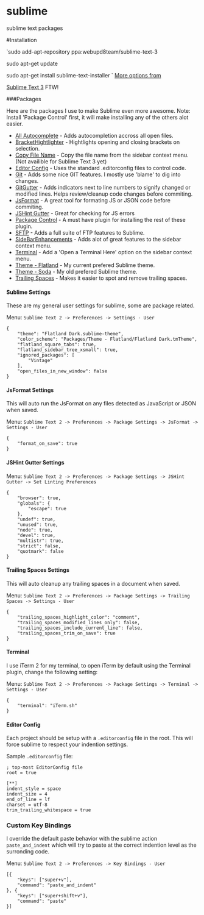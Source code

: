 # sublime
sublime text packages 

#Installation 

`sudo add-apt-repository ppa:webupd8team/sublime-text-3

sudo apt-get update

sudo apt-get install sublime-text-installer
`
[More options from](https://askubuntu.com/questions/172698/how-do-i-install-sublime-text-2-3)


[Sublime Text 3](http://www.sublimetext.com/3) FTW!

###Packages

Here are the packages I use to make Sublime even more awesome. Note: Install 'Package Control' first, it will make installing any of the others alot easier.

* [All Autocomplete](https://github.com/alienhard/SublimeAllAutocomplete) - Adds autocompletion accross all open files.
* [BracketHightlighter](https://github.com/facelessuser/BracketHighlighter) - Hightlights opening and closing brackets on selection.
* [Copy File Name](https://bitbucket.org/nwjlyons/copy-file-name) - Copy the file name from the sidebar context menu. (Not availible for Sublime Text 3 yet)
* [Editor Config](https://github.com/sindresorhus/editorconfig-sublime) - Uses the standard .editorconfig files to control code.
* [Git](https://github.com/kemayo/sublime-text-2-git) - Adds some nice GIT features. I mostly use 'blame' to dig into changes.
* [GitGutter](https://github.com/jisaacks/GitGutter) - Adds indicators next to line numbers to signify changed or modified lines. Helps review/cleanup code changes before commiting.
* [JsFormat](https://github.com/jdc0589/JsFormat) - A great tool for formating JS or JSON code before commiting.
* [JSHint Gutter](https://github.com/victorporof/Sublime-JSHint) - Great for checking for JS errors
* [Package Control](http://wbond.net/sublime_packages/package_control) - A must have plugin for installing the rest of these plugin.
* [SFTP](http://wbond.net/sublime_packages/sftp) - Adds a full suite of FTP features to Sublime.
* [SideBarEnhancements](https://github.com/titoBouzout/SideBarEnhancements) - Adds alot of great features to the sidebar context menu.
* [Terminal](http://wbond.net/sublime_packages/terminal) - Add a 'Open a Terminal Here' option on the sidebar context menu.
* [Theme - Flatland](https://github.com/buymeasoda/soda-theme/) - My current prefered Sublime theme.
* [Theme - Soda](https://github.com/buymeasoda/soda-theme/) - My old prefered Sublime theme.
* [Trailing Spaces](https://github.com/SublimeText/TrailingSpaces) - Makes it easier to spot and remove trailing spaces.

#### Sublime Settings
These are my general user settings for sublime, some are package related.

Menu: `Sublime Text 2 -> Preferences -> Settings - User`

	{
		"theme": "Flatland Dark.sublime-theme",
		"color_scheme": "Packages/Theme - Flatland/Flatland Dark.tmTheme",
		"flatland_square_tabs": true,
		"flatland_sidebar_tree_xsmall": true,
		"ignored_packages": [
			"Vintage"
		],
		"open_files_in_new_window": false
	}

#### JsFormat Settings
This will auto run the JsFormat on any files detected as JavaScript or JSON when saved.

Menu: `Sublime Text 2 -> Preferences -> Package Settings -> JsFormat -> Settings - User`

	{
		"format_on_save": true
	}

#### JSHint Gutter Settings

Menu: `Sublime Text 2 -> Preferences -> Package Settings -> JSHint Gutter -> Set Linting Preferences`

	{
		"browser": true,
		"globals": {
			"escape": true
		},
		"undef": true,
		"unused": true,
		"node": true,
		"devel": true,
		"multistr": true,
		"strict": false,
		"quotmark": false
	}

#### Trailing Spaces Settings
This will auto cleanup any trailing spaces in a document when saved.

Menu: `Sublime Text 2 -> Preferences -> Package Settings -> Trailing Spaces -> Settings - User`

	{
		"trailing_spaces_highlight_color": "comment",
		"trailing_spaces_modified_lines_only": false,
		"trailing_spaces_include_current_line": false,
		"trailing_spaces_trim_on_save": true
	}


#### Terminal
I use iTerm 2 for my terminal, to open iTerm by default using the Terminal plugin, change the following setting:

Menu: `Sublime Text 2 -> Preferences -> Package Settings -> Terminal -> Settings - User`

	{
		"terminal": "iTerm.sh"
	}


#### Editor Config
Each project should be setup with a `.editorconfig` file in the root. This will force sublime to respect your indention settings.

Sample `.editorconfig` file:

	; top-most EditorConfig file
	root = true

	[**]
	indent_style = space
	indent_size = 4
	end_of_line = lf
	charset = utf-8
	trim_trailing_whitespace = true

### Custom Key Bindings

I override the default paste behavior with the sublime action `paste_and_indent` which will try to paste at the correct indention level as the surronding code.

Menu: `Sublime Text 2 -> Preferences -> Key Bindings - User`

	[{
		"keys": ["super+v"],
		"command": "paste_and_indent"
	}, {
		"keys": ["super+shift+v"],
		"command": "paste"
	}]
